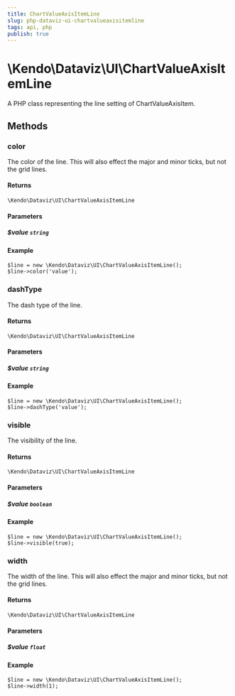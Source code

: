 ```yaml
---
title: ChartValueAxisItemLine
slug: php-dataviz-ui-chartvalueaxisitemline
tags: api, php
publish: true
---
```


# \Kendo\Dataviz\UI\ChartValueAxisItemLine

A PHP class representing the line setting of ChartValueAxisItem.


## Methods

### color
The color of the line. This will also effect the major and minor ticks, but
not the grid lines.

#### Returns
`\Kendo\Dataviz\UI\ChartValueAxisItemLine`

#### Parameters

##### $value `string`



#### Example 
    $line = new \Kendo\Dataviz\UI\ChartValueAxisItemLine();
    $line->color('value');

### dashType
The dash type of the line.

#### Returns
`\Kendo\Dataviz\UI\ChartValueAxisItemLine`

#### Parameters

##### $value `string`



#### Example 
    $line = new \Kendo\Dataviz\UI\ChartValueAxisItemLine();
    $line->dashType('value');

### visible
The visibility of the line.

#### Returns
`\Kendo\Dataviz\UI\ChartValueAxisItemLine`

#### Parameters

##### $value `boolean`



#### Example 
    $line = new \Kendo\Dataviz\UI\ChartValueAxisItemLine();
    $line->visible(true);

### width
The width of the line. This will also effect the major and minor ticks, but
not the grid lines.

#### Returns
`\Kendo\Dataviz\UI\ChartValueAxisItemLine`

#### Parameters

##### $value `float`



#### Example 
    $line = new \Kendo\Dataviz\UI\ChartValueAxisItemLine();
    $line->width(1);

